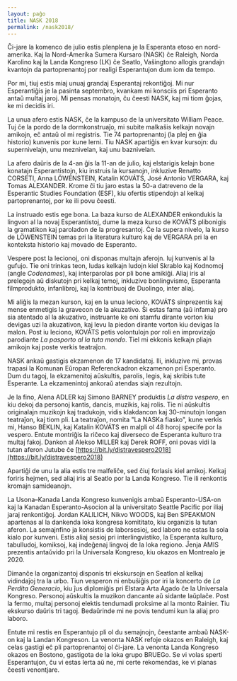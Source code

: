 ```yaml
---
layout: paĝo
title: NASK 2018
permalink: /nask2018/
---
```


Ĉi-jare la komenco de julio estis plenplena je la Esperanta etoso en
nord-amerika. Kaj la Nord-Amerika Sumera Kursaro (NASK) ĉe Raleigh, Norda
Karolino kaj la Landa Kongreso (LK) ĉe Seatlo, Vaŝingtono allogis grandajn
kvantojn da partoprenantoj por realigi Esperantujon dum iom da tempo.

Por mi, tiuj estis miaj unuaj grandaj Esperantaj rekontiĝoj. Mi nur Esperantiĝis
je la pasinta septembro, kvankam mi konsciis pri Esperanto antaŭ multaj jaroj.
Mi pensas monatojn, ĉu ĉeesti NASK, kaj mi tiom ĝojas, ke mi decidis iri.

La unua afero estis NASK, ĉe la kampuso de la universitato William Peace. Tuj ĉe
la pordo de la dormkonstruaĵo, mi subite malkaŝis kelkajn novajn amikojn, eĉ
antaŭ ol mi registris. Tie 74 partoprenantoj (la plej en ĝia historio) kunvenis
por kune lerni. Tiu NASK apartiĝis en kvar kursojn: du supernivelajn, unu
meznivelan, kaj unu baznivelan.

La afero daŭris de la 4-an ĝis la 11-an de julio, kaj elstarigis kelajn bone
konatajn Esperantistojn, kiu instruis la kursanojn, inkluzive Renatto CORSETI,
Anna LÖWENSTEIN, Katalin KOVÁTS, José Antonio VERGARA, kaj Tomas ALEXANDER.
Krome ĉi tiu jaro estas la 50-a datreveno de la Esperantic Studies Foundation
(ESF), kiu ofertis stipendojn al kelkaj partoprenantoj, por ke ili povu ĉeesti.

La instruado estis ege bona. La baza kurso de ALEXANDER enkondukis la lingvon al
la novaj Esperantistoj, dume la meza kurso de KOVÁTS plibonigis la gramatikon
kaj paroladon de la progresantoj. Ĉe la supera nivelo, la kurso de LÖWENSTEIN
temas pri la literatura kulturo kaj de VERGARA pri la en konteksta historio kaj
movado de Esperanto.

Vespere post la lecionoj, oni disponas multajn aferojn. Iuj kunvenis al la
gufujo. Tie oni trinkas teon, ludas kelkajn ludojn kiel Skrablo kaj Kodnomoj
(angle _Codenames_), kaj interparolas por pli bone amikiĝi. Aliaj iris al
prelegojn aŭ diskutojn pri kelkaj temoj, inkluzive bonlingvismo, Esperanta
filmprodukto, infanlibroj, kaj la kontribuoj de Duolingo, inter aliaj.

Mi aliĝis la mezan kurson, kaj en la unua leciono, KOVÁTS sinprezentis kaj mense
enmetigis la gravecon de la akuzativo. Ŝi estas fama (aŭ infama) pro sia
atentado al la akuzativo, instruante ke oni stamfu dirante vorton kiu devigas
uzi la akuzativon, kaj levu la piedon dirante vorton kiu devigas la malon. Post iu leciono, KOVÁTS petis volontulojn por roli en improvizaĵo parodiante _La pasporto al la tuta mondo_. Tiel mi ekkonis kelkajn pliajn amikojn kaj poste verkis teatraĵon.

NASK ankaŭ gastigis ekzamenon de 17 kandidatoj. Ili, inkluzive mi, provas
trapasi la Komunan Eŭropan Referenckadron ekzamenon pri Esperanto. Dum du tagoj,
la ekzamenitoj aŭskultis, parolis, legis, kaj skribis tute Esperante. La
ekzamenintoj ankoraŭ atendas siajn rezultojn.

Je la fino, Alena ADLER kaj Simono BARNEY produktis _La distra vespero_, en kiu
dekoj da personoj kantis, dancis, muzikis, kaj rolis. Tie ni aŭskultis
originalajn muzikojn kaj tradukojn, vidis klakdancon kaj 30-minutojn longan
teatraĵon, kaj tiom pli. La teatraĵon, nomita "La NASKa fiasko", kune verkis mi,
Hanso BEKLIN, kaj Katalin KOVÁTS en malpli ol 48 horoj specife por la vespero.
Entute montriĝis la riĉeco kaj diverseco de Esperanta kulturo tra multaj fakoj.
Dankon al Alekso MILLER kaj Derek ROFF, oni povas vidi la tutan aferon Jutube ĉe
[https://bit.ly/distravespero2018](https://bit.ly/distravespero2018)

Apartiĝi de unu la alia estis tre malfeliĉe, sed ĉiuj forlasis kiel amikoj.
Kelkaj foriris hejmen, sed aliaj iris al Seatlo por la Landa Kongreso. Tie ili
renkontis kromajn samideanojn.

La Usona–Kanada Landa Kongreso kunvenigis ambaŭ Esperanto-USA-on kaj la Kanadan
Esperanto-Asocion al la universitato Seattle Pacific por iliaj jaraj
renkontiĝoj. Jordan KALILICH, Nikvo WOODS, kaj Ben SPEAKMON apartenas al la
dankenda loka kongresa komititato, kiu organizis la tutan aferon. La semajnfino
ja konsistis de laborsesioj, sed laboro ne estas la sola kialo por kunveni.
Estis aliaj sesioj pri interlingvistiko, la Esperanta kulturo, tabulludoj,
komiksoj, kaj indeĝenaj lingvoj de la loka regiono. Ĵenja AMIS prezentis
antaŭvido pri la Universala Kongreso, kiu okazos en Montrealo je 2020.

Dimanĉe la organizantoj disponis tri ekskursojn en Seatlon al kelkaj vidindaĵoj
tra la urbo. Tiun vesperon ni enbuŝiĝis por iri la koncerto de _La Perdita
Generacio_, kiu ĵus diplomiĝis pri Elstara Arta Agado ĉe la Universala Kongreso.
Personoj aŭskultis la muzikon dancante aŭ sidante laŭplaĉe. Post la fermo,
multaj personoj elektis tendumadi proksime al la monto Rainier. Tiu ekskurso
daŭris tri tagoj. Bedaŭrinde mi ne povis tendumi kun la aliaj pro laboro.

Entute mi restis en Esperantujo pli ol du semajnojn, ĉeestante ambaŭ NASK-on kaj
la Landan Kongreson. La venonta NASK refoje okazos en Raleigh, kaj celas gastigi
eĉ pli partoprenantoj ol ĉi-jare. La venonta Landa Kongreso okazos en Bostono,
gastigota de la loka grupo BRUEGo. Se vi volas sperti Esperantujon, ĉu vi estas
lerta aŭ ne, mi certe rekomendas, ke vi planas ĉeesti venontjare.
